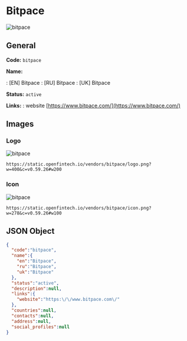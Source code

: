 
# Bitpace 
![bitpace](https://static.openfintech.io/vendors/bitpace/logo.png?w=400&c=v0.59.26#w200)  

## General 
 
**Code:** `bitpace` 
 
**Name:** 
 
:	[EN] Bitpace 
:	[RU] Bitpace 
:	[UK] Bitpace 
 
**Status:** `active` 
 
**Links:** 
: website [https://www.bitpace.com/](https://www.bitpace.com/) 
 

## Images 

### Logo 
 
![bitpace](https://static.openfintech.io/vendors/bitpace/logo.png?w=400&c=v0.59.26#w200)  

```
https://static.openfintech.io/vendors/bitpace/logo.png?w=400&c=v0.59.26#w200
```  

### Icon 
 
![bitpace](https://static.openfintech.io/vendors/bitpace/icon.png?w=278&c=v0.59.26#w100)  

```
https://static.openfintech.io/vendors/bitpace/icon.png?w=278&c=v0.59.26#w100
```  

## JSON Object 

```json
{
  "code":"bitpace",
  "name":{
    "en":"Bitpace",
    "ru":"Bitpace",
    "uk":"Bitpace"
  },
  "status":"active",
  "description":null,
  "links":{
    "website":"https:\/\/www.bitpace.com\/"
  },
  "countries":null,
  "contacts":null,
  "address":null,
  "social_profiles":null
}
```  
